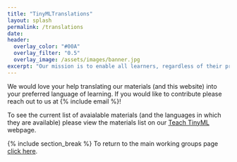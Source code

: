 ```yaml
---
title: "TinyMLTranslations"
layout: splash
permalink: /translations
date: 
header:
  overlay_color: "#00A"
  overlay_filter: "0.5"
  overlay_image: /assets/images/banner.jpg
excerpt: "Our mission is to enable all learners, regardless of their preferred language of learning, to be able to access and learn TinyML. As such, we work to translate and support material and course development in languages other than English."
---
```


We would love your help translating our materials (and this website) into your preferred language of learning. If you would like to contribute please reach out to us at {% include email %}!

To see the current list of avaialable materials (and the languages in which they are available) please view the materials list on our [Teach TinyML](/teach#materials) webpage.

{% include section_break %}
To return to the main working groups page [click here](/workingGroups).